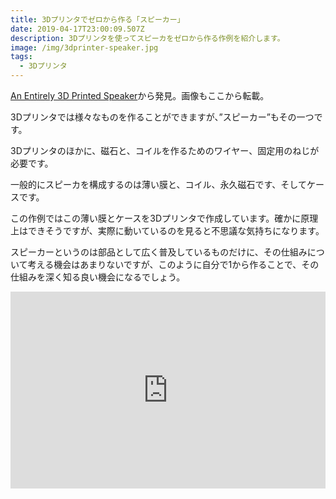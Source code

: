```yaml
---
title: 3Dプリンタでゼロから作る「スピーカー」
date: 2019-04-17T23:00:09.507Z
description: 3Dプリンタを使ってスピーカをゼロから作る作例を紹介します。
image: /img/3dprinter-speaker.jpg
tags:
  - 3Dプリンタ
---
```

[An Entirely 3D Printed Speaker](https://www.instructables.com/id/An-Entirely-3D-Printed-Speaker/)から発見。画像もここから転載。

3Dプリンタでは様々なものを作ることができますが、”スピーカー”もその一つです。

3Dプリンタのほかに、磁石と、コイルを作るためのワイヤー、固定用のねじが必要です。

一般的にスピーカを構成するのは薄い膜と、コイル、永久磁石です、そしてケースです。

この作例ではこの薄い膜とケースを3Dプリンタで作成しています。確かに原理上はできそうですが、実際に動いているのを見ると不思議な気持ちになります。

スピーカーというのは部品として広く普及しているものだけに、その仕組みについて考える機会はあまりないですが、このように自分で1から作ることで、その仕組みを深く知る良い機会になるでしょう。

<iframe width="100%" height="315" src="https://www.youtube.com/embed/3VsehOYY73M" frameborder="0" allow="accelerometer; autoplay; encrypted-media; gyroscope; picture-in-picture" allowfullscreen></iframe>

